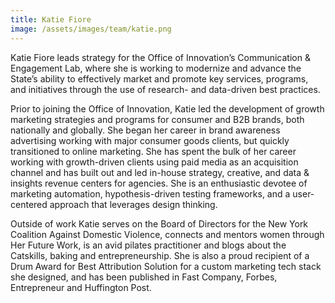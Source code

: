 ```yaml
---
title: Katie Fiore
image: /assets/images/team/katie.png
---
```


Katie Fiore leads strategy for the Office of Innovation’s Communication & Engagement Lab, where she is working to modernize and advance the State’s ability to effectively market and promote key services, programs, and initiatives through the use of research- and data-driven best practices.

Prior to joining the Office of Innovation, Katie led the development of growth marketing strategies and programs for consumer and B2B brands, both nationally and globally. She began her career in brand awareness advertising working with major consumer goods clients, but quickly transitioned to online marketing. She has spent the bulk of her career working with growth-driven clients using paid media as an acquisition channel and has built out and led in-house strategy, creative, and data & insights revenue centers for agencies. She is an enthusiastic devotee of marketing automation, hypothesis-driven testing frameworks, and a user-centered approach that leverages design thinking.

Outside of work Katie serves on the Board of Directors for the New York Coalition Against Domestic Violence, connects and mentors women through Her Future Work, is an avid pilates practitioner and blogs about the Catskills, baking and entrepreneurship. She is also a proud recipient of a Drum Award for Best Attribution Solution for a custom marketing tech stack she designed, and has been published in Fast Company, Forbes, Entrepreneur and Huffington Post.
